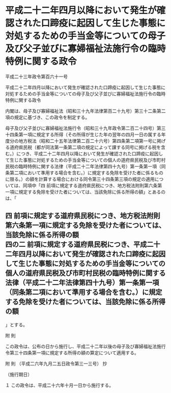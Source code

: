 # 平成二十二年四月以降において発生が確認された口蹄疫に起因して生じた事態に対処するための手当金等についての母子及び父子並びに寡婦福祉法施行令の臨時特例に関する政令

平成二十三年政令第百六十一号

平成二十二年四月以降において発生が確認された口蹄疫に起因して生じた事態に対処するための手当金等についての母子及び父子並びに寡婦福祉法施行令の臨時特例に関する政令

内閣は、母子及び寡婦福祉法（昭和三十九年法律第百二十九号）第三十二条第二項の規定に基づき、この政令を制定する。

母子及び父子並びに寡婦福祉法施行令（昭和三十九年政令第二百二十四号）第三十四条第一項に規定する所得（その所得が生じた年の翌年の四月一日の属する年度分の地方税法（昭和二十五年法律第二百二十六号）第四条第二項第一号に掲げる道府県民税（都が同法第一条第二項の規定によって課する同号に掲げる税を含む。）につき、平成二十二年四月以降において発生が確認された口蹄疫に起因して生じた事態に対処するための手当金等についての個人の道府県民税及び市町村民税の臨時特例に関する法律（平成二十二年法律第四十九号）第一条第一項（同条第二項において準用する場合を含む。）に規定する免除を受けた者に係るものに限る。）の額を計算する場合における同令第三十四条第三項の規定の適用については、同項中「四 前項に規定する道府県民税につき、地方税法附則第六条第一項に規定する免除を受けた者については、当該免除に係る所得の額」とあるのは、「 

四 前項に規定する道府県民税につき、地方税法附則第六条第一項に規定する免除を受けた者については、当該免除に係る所得の額  
四の二 前項に規定する道府県民税につき、平成二十二年四月以降において発生が確認された口蹄疫に起因して生じた事態に対処するための手当金等についての個人の道府県民税及び市町村民税の臨時特例に関する法律（平成二十二年法律第四十九号）第一条第一項（同条第二項において準用する場合を含む。）に規定する免除を受けた者については、当該免除に係る所得の額  
---  
  
」とする。

附 則

この政令は、公布の日から施行し、平成二十二年以後の母子及び寡婦福祉法施行令第三十四条第一項に規定する所得の額の算定について適用する。

附 則 （平成二六年九月二五日政令第三一三号） 抄

（施行期日）

１ この政令は、平成二十六年十月一日から施行する。
